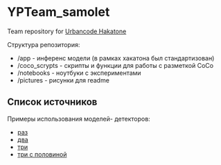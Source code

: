 # YPTeam_samolet
Team repository for [Urbancode Hakatone](https://changellenge.com/championships/urbancode/)

Структура репозитория:
- /app - инференс модели (в рамках хакатона был стандартизован)
- /coco_scrypts - скрипты и функции для работы с разметкой CoCo
- /notebooks - ноутбуки с экспериментами
- /pictures - рисунки для readme

## Список источников

Примеры использования моделей- детекторов:
- [раз](https://pytorch.org/tutorials/intermediate/torchvision_tutorial.html)
- [два](https://habr.com/en/articles/691464/)
- [три](https://towardsdatascience.com/how-to-work-with-object-detection-datasets-in-coco-format-9bf4fb5848a4)
- [три с половиной](https://habr.com/en/companies/itmai/articles/541858/)



